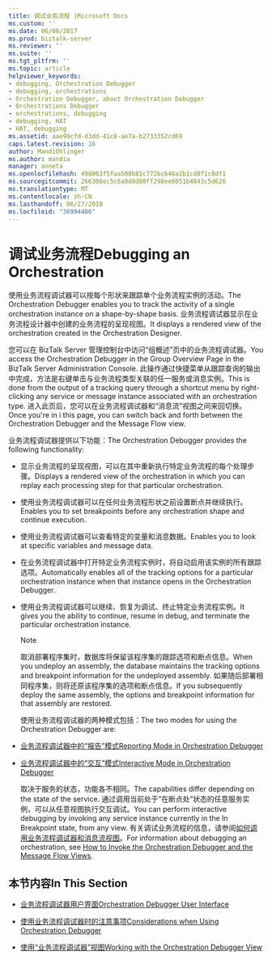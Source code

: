 ```yaml
---
title: 调试业务流程 |Microsoft Docs
ms.custom: ''
ms.date: 06/08/2017
ms.prod: biztalk-server
ms.reviewer: ''
ms.suite: ''
ms.tgt_pltfrm: ''
ms.topic: article
helpviewer_keywords:
- debugging, Orchestration Debugger
- debugging, orchestrations
- Orchestration Debugger, about Orchestration Debugger
- Orchestrations Debugger
- orchestrations, debugging
- debugging, HAT
- HAT, debugging
ms.assetid: aae99cfd-d3dd-41c8-ae7a-b2733352cd69
caps.latest.revision: 16
author: MandiOhlinger
ms.author: mandia
manager: anneta
ms.openlocfilehash: 498063f5faa500b81c772bc646a2b1cd0f1c8df1
ms.sourcegitcommit: 266308ec5c6a9d8d80ff298ee6051b4843c5d626
ms.translationtype: MT
ms.contentlocale: zh-CN
ms.lasthandoff: 06/27/2018
ms.locfileid: "36994486"
---
```

# <a name="debugging-an-orchestration"></a><span data-ttu-id="08fca-102">调试业务流程</span><span class="sxs-lookup"><span data-stu-id="08fca-102">Debugging an Orchestration</span></span>
<span data-ttu-id="08fca-103">使用业务流程调试器可以按每个形状来跟踪单个业务流程实例的活动。</span><span class="sxs-lookup"><span data-stu-id="08fca-103">The Orchestration Debugger enables you to track the activity of a single orchestration instance on a shape-by-shape basis.</span></span> <span data-ttu-id="08fca-104">业务流程调试器显示在业务流程设计器中创建的业务流程的呈现视图。</span><span class="sxs-lookup"><span data-stu-id="08fca-104">It displays a rendered view of the orchestration created in the Orchestration Designer.</span></span>  
  
 <span data-ttu-id="08fca-105">您可以在 BizTalk Server 管理控制台中访问“组概述”页中的业务流程调试器。</span><span class="sxs-lookup"><span data-stu-id="08fca-105">You access the Orchestration Debugger in the Group Overview Page in the BizTalk Server Administration Console.</span></span>  <span data-ttu-id="08fca-106">此操作通过快捷菜单从跟踪查询的输出中完成，方法是右键单击与业务流程类型关联的任一服务或消息实例。</span><span class="sxs-lookup"><span data-stu-id="08fca-106">This is done from the output of a tracking query through a shortcut menu by right-clicking any service or message instance associated with an orchestration type.</span></span> <span data-ttu-id="08fca-107">进入此页后，您可以在业务流程调试器和“消息流”视图之间来回切换。</span><span class="sxs-lookup"><span data-stu-id="08fca-107">Once you're in i this page, you can switch back and forth between the Orchestration Debugger and the Message Flow view.</span></span>  
  
 <span data-ttu-id="08fca-108">业务流程调试器提供以下功能：</span><span class="sxs-lookup"><span data-stu-id="08fca-108">The Orchestration Debugger provides the following functionality:</span></span>  
  
- <span data-ttu-id="08fca-109">显示业务流程的呈现视图，可以在其中重新执行特定业务流程的每个处理步骤。</span><span class="sxs-lookup"><span data-stu-id="08fca-109">Displays a rendered view of the orchestration in which you can replay each processing step for that particular orchestration.</span></span>  
  
- <span data-ttu-id="08fca-110">使用业务流程调试器可以在任何业务流程形状之前设置断点并继续执行。</span><span class="sxs-lookup"><span data-stu-id="08fca-110">Enables you to set breakpoints before any orchestration shape and continue execution.</span></span>  
  
- <span data-ttu-id="08fca-111">使用业务流程调试器可以查看特定的变量和消息数据。</span><span class="sxs-lookup"><span data-stu-id="08fca-111">Enables you to look at specific variables and message data.</span></span>  
  
- <span data-ttu-id="08fca-112">在业务流程调试器中打开特定业务流程实例时，将自动启用该实例的所有跟踪选项。</span><span class="sxs-lookup"><span data-stu-id="08fca-112">Automatically enables all of the tracking options for a particular orchestration instance when that instance opens in the Orchestration Debugger.</span></span>  
  
- <span data-ttu-id="08fca-113">使用业务流程调试器可以继续、恢复为调试、终止特定业务流程实例。</span><span class="sxs-lookup"><span data-stu-id="08fca-113">It gives you the ability to continue, resume in debug, and terminate the particular orchestration instance.</span></span>  
  
  > [!NOTE]
  >  <span data-ttu-id="08fca-114">取消部署程序集时，数据库将保留该程序集的跟踪选项和断点信息。</span><span class="sxs-lookup"><span data-stu-id="08fca-114">When you undeploy an assembly, the database maintains the tracking options and breakpoint information for the undeployed assembly.</span></span> <span data-ttu-id="08fca-115">如果随后部署相同程序集，则将还原该程序集的选项和断点信息。</span><span class="sxs-lookup"><span data-stu-id="08fca-115">If you subsequently deploy the same assembly, the options and breakpoint information for that assembly are restored.</span></span>  
  
  <span data-ttu-id="08fca-116">使用业务流程调试器的两种模式包括：</span><span class="sxs-lookup"><span data-stu-id="08fca-116">The two modes for using the Orchestration Debugger are:</span></span>  
  
- [<span data-ttu-id="08fca-117">业务流程调试器中的“报告”模式</span><span class="sxs-lookup"><span data-stu-id="08fca-117">Reporting Mode in Orchestration Debugger</span></span>](../core/reporting-mode-in-orchestration-debugger.md)  
  
- [<span data-ttu-id="08fca-118">业务流程调试器中的“交互”模式</span><span class="sxs-lookup"><span data-stu-id="08fca-118">Interactive Mode in Orchestration Debugger</span></span>](../core/interactive-mode-in-orchestration-debugger.md)  
  
  <span data-ttu-id="08fca-119">取决于服务的状态，功能各不相同。</span><span class="sxs-lookup"><span data-stu-id="08fca-119">The capabilities differ depending on the state of the service.</span></span> <span data-ttu-id="08fca-120">通过调用当前处于“在断点处”状态的任意服务实例，可以从任意视图执行交互调试。</span><span class="sxs-lookup"><span data-stu-id="08fca-120">You can perform interactive debugging by invoking any service instance currently in the In Breakpoint state, from any view.</span></span> <span data-ttu-id="08fca-121">有关调试业务流程的信息，请参阅[如何调用业务流程调试器和消息流视图](../core/how-to-invoke-the-orchestration-debugger-and-the-message-flow-views.md)。</span><span class="sxs-lookup"><span data-stu-id="08fca-121">For information about debugging an orchestration, see [How to Invoke the Orchestration Debugger and the Message Flow Views](../core/how-to-invoke-the-orchestration-debugger-and-the-message-flow-views.md).</span></span>  
  
## <a name="in-this-section"></a><span data-ttu-id="08fca-122">本节内容</span><span class="sxs-lookup"><span data-stu-id="08fca-122">In This Section</span></span>  
  
-   [<span data-ttu-id="08fca-123">业务流程调试器用户界面</span><span class="sxs-lookup"><span data-stu-id="08fca-123">Orchestration Debugger User Interface</span></span>](../core/orchestration-debugger-user-interface.md)  
  
-   [<span data-ttu-id="08fca-124">使用业务流程调试器时的注意事项</span><span class="sxs-lookup"><span data-stu-id="08fca-124">Considerations when Using Orchestration Debugger</span></span>](../core/considerations-when-using-orchestration-debugger.md)  
  
-   [<span data-ttu-id="08fca-125">使用“业务流程调试器”视图</span><span class="sxs-lookup"><span data-stu-id="08fca-125">Working with the Orchestration Debugger View</span></span>](../core/working-with-the-orchestration-debugger-view.md)